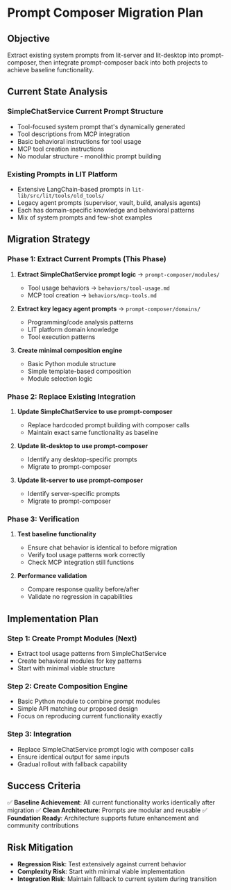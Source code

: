 # Prompt Composer Migration Plan

## Objective
Extract existing system prompts from lit-server and lit-desktop into prompt-composer, then integrate prompt-composer back into both projects to achieve baseline functionality.

## Current State Analysis

### SimpleChatService Current Prompt Structure
- Tool-focused system prompt that's dynamically generated
- Tool descriptions from MCP integration
- Basic behavioral instructions for tool usage
- MCP tool creation instructions
- No modular structure - monolithic prompt building

### Existing Prompts in LIT Platform
- Extensive LangChain-based prompts in `lit-lib/src/lit/tools/old_tools/`
- Legacy agent prompts (supervisor, vault, build, analysis agents)
- Each has domain-specific knowledge and behavioral patterns
- Mix of system prompts and few-shot examples

## Migration Strategy

### Phase 1: Extract Current Prompts (This Phase)
1. **Extract SimpleChatService prompt logic** → `prompt-composer/modules/`
   - Tool usage behaviors → `behaviors/tool-usage.md`
   - MCP tool creation → `behaviors/mcp-tools.md`
   
2. **Extract key legacy agent prompts** → `prompt-composer/domains/`
   - Programming/code analysis patterns
   - LIT platform domain knowledge
   - Tool execution patterns

3. **Create minimal composition engine**
   - Basic Python module structure
   - Simple template-based composition
   - Module selection logic

### Phase 2: Replace Existing Integration
1. **Update SimpleChatService to use prompt-composer**
   - Replace hardcoded prompt building with composer calls
   - Maintain exact same functionality as baseline
   
2. **Update lit-desktop to use prompt-composer**
   - Identify any desktop-specific prompts
   - Migrate to prompt-composer

3. **Update lit-server to use prompt-composer**
   - Identify server-specific prompts  
   - Migrate to prompt-composer

### Phase 3: Verification
1. **Test baseline functionality**
   - Ensure chat behavior is identical to before migration
   - Verify tool usage patterns work correctly
   - Check MCP integration still functions

2. **Performance validation**
   - Compare response quality before/after
   - Validate no regression in capabilities

## Implementation Plan

### Step 1: Create Prompt Modules (Next)
- Extract tool usage patterns from SimpleChatService
- Create behavioral modules for key patterns
- Start with minimal viable structure

### Step 2: Create Composition Engine
- Basic Python module to combine prompt modules
- Simple API matching our proposed design
- Focus on reproducing current functionality exactly

### Step 3: Integration
- Replace SimpleChatService prompt logic with composer calls
- Ensure identical output for same inputs
- Gradual rollout with fallback capability

## Success Criteria
✅ **Baseline Achievement**: All current functionality works identically after migration
✅ **Clean Architecture**: Prompts are modular and reusable
✅ **Foundation Ready**: Architecture supports future enhancement and community contributions

## Risk Mitigation
- **Regression Risk**: Test extensively against current behavior
- **Complexity Risk**: Start with minimal viable implementation
- **Integration Risk**: Maintain fallback to current system during transition
